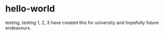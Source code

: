 # hello-world
testing, testing 1, 2, 3
have created this for university and hopefully future endeavours.
